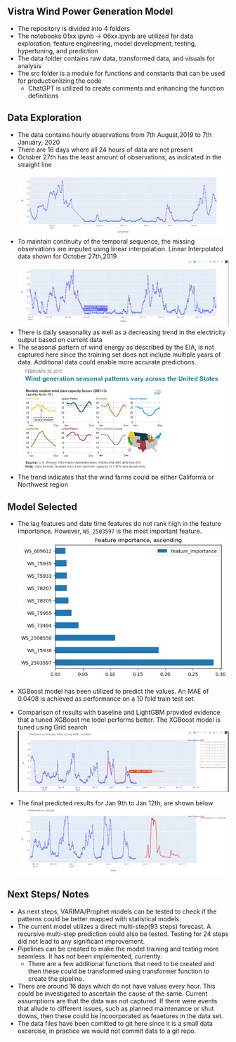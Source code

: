 ## Vistra Wind Power Generation Model 

- The repository is divided into 4 folders  
- The notebooks 01xx.ipynb -> 06xx.ipynb are utilized for data exploration, feature engineering, model development, testing, hypertuning, and prediction  
- The data folder contains raw data, transformed data, and visuals for analysis  
- The src folder is a module for functions and constants that can be used for productionlizing the code  
    - ChatGPT is utilized to create comments and enhancing the function definitions

## Data Exploration

- The data contains hourly observations from 7th August,2019 to 7th January, 2020    
- There are 16 days where all 24 hours of data are not present
- October 27th has the least amount of observations, as indicated in the straight line
    ![October 27 observation](data/figures/Missing_data_points_October27.png)
- To maintain continuity of the temporal sequence, the missing observations are imputed using linear interpolation. Linear Interpolated data shown for October 27th,2019  
    ![October 27 observation](data/figures/Interpolated_data_points_October27.png)
- There is daily seasonality as well as a decreasing trend in the electricity output based on current data
- The seasonal pattern of wind energy as described by the EIA, is not captured here since the training set does not include multiple years of data. Additional data could enable more accurate predictions.    
    ![Seasonal Wind Power Generation](data/figures/WindPower_AcrossUSA_2015.png)
- The trend indicates that the wind farms could be either California or Northwest region


## Model Selected
- The lag features and date time features do not rank high in the feature importance. However, `WS_2503597` is the most important feature.
    ![Feature Importance](data/figures/feature_importance_nrun.png)
- XGBoost model has been utilized to predict the values. An MAE of 0.0408 is achieved as performance on a 10 fold train test set.   
- Comparison of results with baseline and LightGBM provided evidence that a tuned XGBoost me lodel performs better. The XGBoost model is tuned using Grid search 
    ![Time Series Prediction](data/figures/time_series_test_predict_aftertuning.png)

- The final predicted results for Jan 9th to Jan 12th, are shown below 
    ![Time Series Prediction](data/output/final_prediction_plot.png)

## Next Steps/ Notes

- As next steps, VARIMA/Prophet models can be tested to check if the patterns could be better mapped with statistical models
- The current model utilizes a direct multi-step(93 steps) forecast. A recursive multi-step prediction could also be tested. Testing for 24 steps did not lead to any significant improvement.      
- Pipelines can be created to make the model training and testing more seamless. It has not been implemented, currently.
    - There are a few additional functions that need to be created and then these could be transformed using transformer function to create the pipeline.
- There are around 16 days which do not have values every hour. This could be investigated to ascertain the cause of the same. Current assumptions are that the data was not captured. If there were events that allude to different issues, such as planned maintenance or shut downs, then these could be incoorporated as feaetures in the data set.
- The data files have been comitted to git here since it is a small data excercise, in practice we would not commit data to a git repo.



